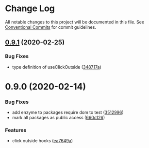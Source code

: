 # Change Log

All notable changes to this project will be documented in this file.
See [Conventional Commits](https://conventionalcommits.org) for commit guidelines.

## [0.9.1](https://github.com/ecomfe/react-hooks/compare/@huse/click-outside@0.9.0...@huse/click-outside@0.9.1) (2020-02-25)


### Bug Fixes

* type definition of useClickOutside ([348717a](https://github.com/ecomfe/react-hooks/commit/348717af1cec1da73d36445b3b56d0892da1bc41))





# 0.9.0 (2020-02-14)


### Bug Fixes

* add enzyme to packages require dom to test ([3512996](https://github.com/ecomfe/react-hooks/commit/351299610b2a960c846c105318146e2575cf2791))
* mark all packages as public access ([660c126](https://github.com/ecomfe/react-hooks/commit/660c1265ee27cb0de0e7b456904a22f4370002d0))


### Features

* click outside hooks ([ea7649a](https://github.com/ecomfe/react-hooks/commit/ea7649a5d4c7ef7803c0363c6e0f8d1a7dcfcc3f))
